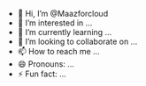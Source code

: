 - 👋 Hi, I’m @Maazforcloud
- 👀 I’m interested in ...
- 🌱 I’m currently learning ...
- 💞️ I’m looking to collaborate on ...
- 📫 How to reach me ...
- 😄 Pronouns: ...
- ⚡ Fun fact: ...

<!---
Maazforcloud/Maazforcloud is a ✨ special ✨ repository because its `README.md` (this file) appears on your GitHub profile.
You can click the Preview link to take a look at your changes.
--->
